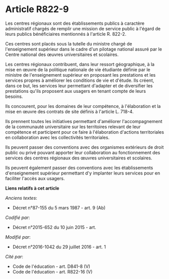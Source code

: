 # Article R822-9

Les centres régionaux sont des établissements publics à caractère administratif chargés de remplir une mission de service
public à l'égard de leurs publics bénéficiaires mentionnés à l'article R. 822-2. 

Ces centres sont placés sous la tutelle du ministre chargé de l'enseignement supérieur dans le cadre d'un pilotage national
assuré par le Centre national des œuvres universitaires et scolaires. 

Les centres régionaux contribuent, dans leur ressort géographique, à la mise en œuvre de la politique nationale de vie
étudiante définie par le ministre de l'enseignement supérieur en proposant les prestations et les services propres à
améliorer les conditions de vie et d'étude. Ils créent, dans ce but, les services leur permettant d'adapter et de diversifier
les prestations qu'ils proposent aux usagers en tenant compte de leurs besoins. 

Ils concourent, pour les domaines de leur compétence, à l'élaboration et la mise en œuvre des contrats de site définis à
l'article L. 718-4. 

Ils prennent toutes les initiatives permettant d'améliorer l'accompagnement de la communauté universitaire sur les
territoires relevant de leur compétence et participent pour ce faire à l'élaboration d'actions territoriales en collaboration
avec les collectivités territoriales. 

Ils peuvent passer des conventions avec des organismes extérieurs de droit public ou privé pouvant apporter leur
collaboration au fonctionnement des services des centres régionaux des œuvres universitaires et scolaires. 

Ils peuvent également passer des conventions avec les établissements d'enseignement supérieur permettant d'y implanter leurs
services pour en faciliter l'accès aux usagers.

**Liens relatifs à cet article**

_Anciens textes_:

  - Décret n°87-155 du 5 mars 1987 - art. 9 (Ab)

_Codifié par_:

  - Décret n°2015-652 du 10 juin 2015 - art.

_Modifié par_:

  - Décret n°2016-1042 du 29 juillet 2016 - art. 1

_Cité par_:

  - Code de l'éducation - art. D841-8 (V)
  - Code de l'éducation - art. R822-16 (V)
